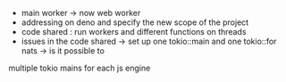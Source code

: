 
- main worker -> now web worker
- addressing on deno and specify the new scope of the project
- code shared : run workers and different functions on threads
- issues in the code shared -> set up one tokio::main and one tokio::for nats -> is it possible to

multiple tokio mains for each js engine